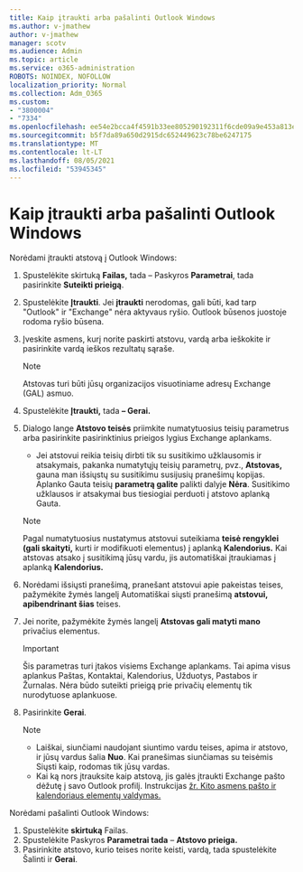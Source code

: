 ```yaml
---
title: Kaip įtraukti arba pašalinti Outlook Windows
ms.author: v-jmathew
author: v-jmathew
manager: scotv
ms.audience: Admin
ms.topic: article
ms.service: o365-administration
ROBOTS: NOINDEX, NOFOLLOW
localization_priority: Normal
ms.collection: Adm_O365
ms.custom:
- "3800004"
- "7334"
ms.openlocfilehash: ee54e2bcca4f4591b33ee805290192311f6cde09a9e453a813e9db328d19634d
ms.sourcegitcommit: b5f7da89a650d2915dc652449623c78be6247175
ms.translationtype: MT
ms.contentlocale: lt-LT
ms.lasthandoff: 08/05/2021
ms.locfileid: "53945345"
---
```

# <a name="how-to-add-or-remove-a-delegate-in-outlook-for-windows"></a>Kaip įtraukti arba pašalinti Outlook Windows

Norėdami įtraukti atstovą į Outlook Windows: 

1. Spustelėkite skirtuką **Failas,** tada – Paskyros **Parametrai**, tada pasirinkite **Suteikti prieigą**.
2. Spustelėkite **Įtraukti**. Jei **įtraukti** nerodomas, gali būti, kad tarp "Outlook" ir "Exchange" nėra aktyvaus ryšio. Outlook būsenos juostoje rodoma ryšio būsena.
3. Įveskite asmens, kurį norite paskirti atstovu, vardą arba ieškokite ir pasirinkite vardą ieškos rezultatų sąraše.

    > [!NOTE]
    > Atstovas turi būti jūsų organizacijos visuotiniame adresų Exchange (GAL) asmuo.
4. Spustelėkite **Įtraukti,** tada **– Gerai.**
5. Dialogo lange **Atstovo teisės** priimkite numatytuosius teisių parametrus arba pasirinkite pasirinktinius prieigos lygius Exchange aplankams.

    - Jei atstovui reikia teisių dirbti tik su susitikimo užklausomis ir atsakymais, pakanka numatytųjų teisių parametrų, pvz., **Atstovas,** gauna man išsiųstų su susitikimu susijusių pranešimų kopijas. Aplanko Gauta teisių **parametrą galite** palikti dalyje **Nėra**. Susitikimo užklausos ir atsakymai bus tiesiogiai perduoti į atstovo aplanką Gauta.

    > [!NOTE]
    > Pagal numatytuosius nustatymus atstovui suteikiama **teisė rengyklei (gali skaityti,** kurti ir modifikuoti elementus) į aplanką **Kalendorius.** Kai atstovas atsako į susitikimą jūsų vardu, jis automatiškai įtraukiamas į aplanką **Kalendorius.**

5. Norėdami išsiųsti pranešimą, pranešant atstovui apie pakeistas teises, pažymėkite žymės langelį Automatiškai siųsti pranešimą **atstovui, apibendrinant šias** teises.
6. Jei norite, pažymėkite žymės langelį **Atstovas gali matyti mano** privačius elementus.

    > [!IMPORTANT]
    > Šis parametras turi įtakos visiems Exchange aplankams. Tai apima visus aplankus Paštas, Kontaktai, Kalendorius, Užduotys, Pastabos ir Žurnalas. Nėra būdo suteikti prieigą prie privačių elementų tik nurodytuose aplankuose.

7. Pasirinkite **Gerai**.

    > [!NOTE]
    >
    > - Laiškai, siunčiami naudojant siuntimo vardu teises, apima ir atstovo, ir jūsų vardus šalia **Nuo**. Kai pranešimas siunčiamas su teisėmis Siųsti kaip, rodomas tik jūsų vardas.
    > - Kai ką nors įtrauksite kaip atstovą, jis galės įtraukti Exchange pašto dėžutę į savo Outlook profilį. Instrukcijas [žr. Kito asmens pašto ir kalendoriaus elementų valdymas.](https://support.microsoft.com/office/manage-another-person-s-mail-and-calendar-items-afb79d6b-2967-43b9-a944-a6b953190af5)

Norėdami pašalinti Outlook Windows:

1. Spustelėkite **skirtuką** Failas.
2. Spustelėkite Paskyros **Parametrai tada** – **Atstovo prieiga.**
3. Pasirinkite atstovo, kurio teises norite keisti, vardą, tada  spustelėkite Šalinti ir **Gerai**.
